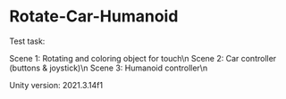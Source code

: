 # Rotate-Car-Humanoid

Test task:

Scene 1: Rotating and coloring object for touch\n
Scene 2: Car controller (buttons & joystick)\n
Scene 3: Humanoid controller\n

Unity version: 2021.3.14f1

